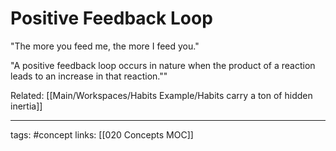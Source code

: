 # Positive Feedback Loop
"The more you feed me, the more I feed you."

"A positive feedback loop occurs in nature when the product of a reaction leads to an increase in that reaction.""

Related: [[Main/Workspaces/Habits Example/Habits carry a ton of hidden inertia]]

---
tags: #concept
links: [[020 Concepts MOC]]